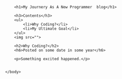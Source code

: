 <!DOCTYPE html>
<html>
    <head>
        <meta charset="utf-8">
        <title>Project: Blog</title>
    </head>
    <body>
        
        <h1>My Journery As A New Programmer  blog</h1>

        <h3>Contents</h3>
        <ul>
            <li>Why Coding?</li>
            <li>My Ultimate Goal</li>
        </ul>
        <img src="">
        
        <h2>Why Coding?</h2>
        <h6>Posted on some date in some year</h6>
        
        <p>Something excited happened.</p>
        
        
    </body>
</html>
